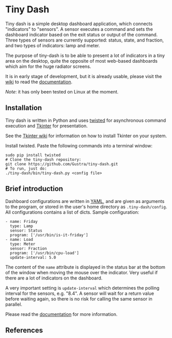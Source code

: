 # Tiny Dash

Tiny dash is a simple desktop dashboard application, which connects
"indicators" to "sensors". A sensor executes a command and sets the
dashboard indicator based on the exit status or output of the command.
Three types of sensors are currently supported: status, state, and
fraction, and two types of indicators: lamp and meter.

The purpose of tiny-dash is to be able to present a lot of indicators in
a tiny area on the desktop, quite the opposite of most web-based
dashboards which aim for the huge radiator screens.

It is in early stage of development, but it is already usable, please
visit the [wiki](https://github.com/Gustra/tiny-dash/wiki) to read the
[documentation](https://github.com/Gustra/tiny-dash/wiki/User-guide).

_Note_: it has only been tested on Linux at the moment.

## Installation

Tiny dash is written in Python and uses [twisted][twi] for
asynchronous command execution and [Tkinter][tki] for presentation.

See the
[Tkinter wiki](https://tkinter.unpythonic.net/wiki/How_to_install_Tkinter)
for information on how to install Tkinter on your system.

Install twisted. Paste the following commands into a terminal window:

```
sudo pip install twisted
# Clone the tiny-dash repository:
git clone https://github.com/Gustra/tiny-dash.git
# To run, just do:
./tiny-dash/bin/tiny-dash.py <config file>
```

## Brief introduction

Dashboard configurations are written in [YAML][yml], and are given as
arguments to the program, or stored in the user's home directory as
`.tiny-dash/config`. All configurations contains a list of dicts. Sample
configuration:

```
- name: Friday
  type: Lamp
  sensor: Status
  program: ['/usr/bin/is-it-friday']
- name: Load
  type: Meter
  sensor: Fraction
  program: ['/usr/bin/cpu-load']
  update-interval: 5.0
```

The content of the `name` attribute is displayed in the status bar at
the bottom of the window when moving the mouse over the indicator. Very
useful if there are a lot of indicators on the dashboard.

A very important setting is `update-interval` which determines the
polling interval for the sensors, e.g. "8.4". A sensor will wait for a
return value before waiting again, so there is no risk for calling the
same sensor in parallel.

Please read the
[documentation](https://github.com/Gustra/tiny-dash/wiki/User-guide) for
more information.

## References

[tki]: https://wiki.python.org/moin/TkInter
[twi]: https://twistedmatrix.com/trac/
[yml]: http://yaml.org/
